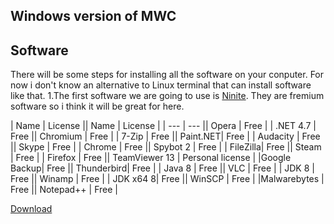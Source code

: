 ## Windows version of MWC

## Software
There will be some steps for installing all the software on your conputer. For now i don't know an alternative to Linux terminal that can install software like that. 
1.The first software we are going to use is [Ninite](https://ninite.com). They are fremium software so i think it will be great for here.

| Name     | License || Name     | License |
| ---      | ---     || Opera    | Free    |
| .NET 4.7 | Free    || Chromium | Free    |
| 7-Zip    | Free    || Paint.NEТ| Free    |
| Audacity | Free    || Skype    | Free    |
| Chrome   | Free    || Spybot 2 | Free    |
| FileZilla| Free    || Steam    | Free    |
| Firefox  | Free    || TeamViewer 13 | Personal license    |
|Google Backup| Free    || Thunderbird| Free    |
| Java 8   | Free    || VLC      | Free    |
| JDK 8    | Free    || Winamp   | Free    |
| JDK x64 8| Free    || WinSCP   | Free    |
|Malwarebytes | Free    || Notepad++ | Free    |


[Download](https://ninite.com/.net4.7.1-7zip-audacity-chrome-filezilla-firefox-googlebackupandsync-java8-jdk8-jdkx8-malwarebytes-notepadplusplus-operaChromium-paint.net-skype-spybot2-steam-teamviewer13-thunderbird-vlc-winamp-winrar-winscp/)